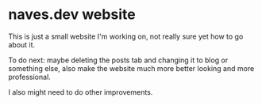 # naves.dev website
This is just a small website I'm working on, not really sure yet how to go about it.

To do next: maybe deleting the posts tab and changing it to blog or something else, also make the website much more better looking and more professional.

I also might need to do other improvements.
